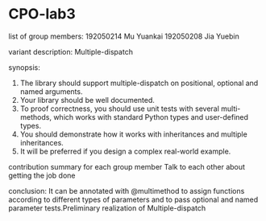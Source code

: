 # CPO-lab3
list of group members: 192050214 Mu Yuankai 192050208 Jia Yuebin

variant description:
Multiple-dispatch

synopsis:
1. The library should support multiple-dispatch on positional, optional and named arguments.
2. Your library should be well documented.
3. To proof correctness, you should use unit tests with several multi-methods, which works with standard Python types and user-defined
types.
4. You should demonstrate how it works with inheritances and multiple inheritances.
5. It will be preferred if you design a complex real-world example.

contribution summary for each group member
Talk to each other about getting the job done

conclusion:
It can be annotated with @multimethod to assign functions according to different types of parameters and to pass optional and named parameter tests.Preliminary realization of Multiple-dispatch